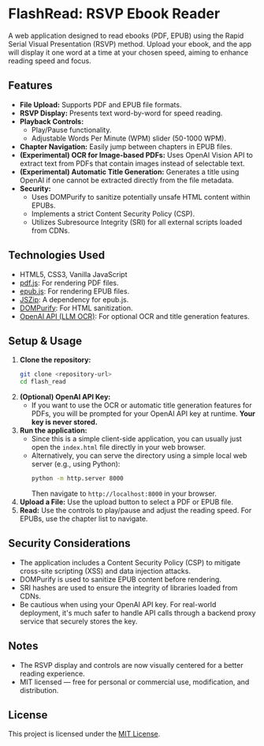 # FlashRead: RSVP Ebook Reader

A web application designed to read ebooks (PDF, EPUB) using the Rapid Serial Visual Presentation (RSVP) method. Upload your ebook, and the app will display it one word at a time at your chosen speed, aiming to enhance reading speed and focus.

## Features

-   **File Upload:** Supports PDF and EPUB file formats.
-   **RSVP Display:** Presents text word-by-word for speed reading.
-   **Playback Controls:**
    -   Play/Pause functionality.
    -   Adjustable Words Per Minute (WPM) slider (50-1000 WPM).
-   **Chapter Navigation:** Easily jump between chapters in EPUB files.
-   **(Experimental) OCR for Image-based PDFs:** Uses OpenAI Vision API to extract text from PDFs that contain images instead of selectable text.
-   **(Experimental) Automatic Title Generation:** Generates a title using OpenAI if one cannot be extracted directly from the file metadata.
-   **Security:**
    -   Uses DOMPurify to sanitize potentially unsafe HTML content within EPUBs.
    -   Implements a strict Content Security Policy (CSP).
    -   Utilizes Subresource Integrity (SRI) for all external scripts loaded from CDNs.

## Technologies Used

-   HTML5, CSS3, Vanilla JavaScript
-   [pdf.js](https://mozilla.github.io/pdf.js/): For rendering PDF files.
-   [epub.js](http://epubjs.org/): For rendering EPUB files.
-   [JSZip](https://stuk.github.io/jszip/): A dependency for epub.js.
-   [DOMPurify](https://github.com/cure53/DOMPurify): For HTML sanitization.
-   [OpenAI API (LLM OCR)](https://openai.com/): For optional OCR and title generation features.

## Setup & Usage

1.  **Clone the repository:**
    ```bash
    git clone <repository-url>
    cd flash_read
    ```
2.  **(Optional) OpenAI API Key:**
    -   If you want to use the OCR or automatic title generation features for PDFs, you will be prompted for your OpenAI API key at runtime. **Your key is never stored.**
3.  **Run the application:**
    -   Since this is a simple client-side application, you can usually just open the `index.html` file directly in your web browser.
    -   Alternatively, you can serve the directory using a simple local web server (e.g., using Python):
        ```bash
        python -m http.server 8000
        ```
        Then navigate to `http://localhost:8000` in your browser.
4.  **Upload a File:** Use the upload button to select a PDF or EPUB file.
5.  **Read:** Use the controls to play/pause and adjust the reading speed. For EPUBs, use the chapter list to navigate.

## Security Considerations

-   The application includes a Content Security Policy (CSP) to mitigate cross-site scripting (XSS) and data injection attacks.
-   DOMPurify is used to sanitize EPUB content before rendering.
-   SRI hashes are used to ensure the integrity of libraries loaded from CDNs.
-   Be cautious when using your OpenAI API key. For real-world deployment, it's much safer to handle API calls through a backend proxy service that securely stores the key.

## Notes

- The RSVP display and controls are now visually centered for a better reading experience.
- MIT licensed — free for personal or commercial use, modification, and distribution.

## License

This project is licensed under the [MIT License](LICENSE). 